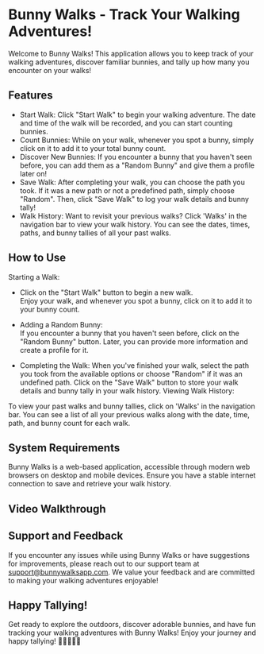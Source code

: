 # Bunny Walks - Track Your Walking Adventures!
Welcome to Bunny Walks! This application allows you to keep track of your walking adventures, discover familiar bunnies, and tally up how many you encounter on your walks!

## Features
- Start Walk: Click "Start Walk" to begin your walking adventure. The date and time of the walk will be recorded, and you can start counting bunnies.
- Count Bunnies: While on your walk, whenever you spot a bunny, simply click on it to add it to your total bunny count.
- Discover New Bunnies: If you encounter a bunny that you haven't seen before, you can add them as a "Random Bunny" and give them a profile later on!
- Save Walk: After completing your walk, you can choose the path you took. If it was a new path or not a predefined path, simply choose "Random". Then, click "Save Walk" to log your walk details and bunny tally!
- Walk History: Want to revisit your previous walks? Click 'Walks' in the navigation bar to view your walk history. You can see the dates, times, paths, and bunny tallies of all your past walks.

## How to Use
Starting a Walk:
- Click on the "Start Walk" button to begin a new walk. <br/> Enjoy your walk, and whenever you spot a bunny, click on it to add it to your bunny count.
- Adding a Random Bunny: <br/>
If you encounter a bunny that you haven't seen before, click on the "Random Bunny" button.
Later, you can provide more information and create a profile for it.

- Completing the Walk:
When you've finished your walk, select the path you took from the available options or choose "Random" if it was an undefined path.
Click on the "Save Walk" button to store your walk details and bunny tally in your walk history.
Viewing Walk History:

To view your past walks and bunny tallies, click on 'Walks' in the navigation bar.
You can see a list of all your previous walks along with the date, time, path, and bunny count for each walk.

## System Requirements
Bunny Walks is a web-based application, accessible through modern web browsers on desktop and mobile devices. Ensure you have a stable internet connection to save and retrieve your walk history.

## Video Walkthrough 

## Support and Feedback
If you encounter any issues while using Bunny Walks or have suggestions for improvements, please reach out to our support team at support@bunnywalksapp.com. We value your feedback and are committed to making your walking adventures enjoyable!

## Happy Tallying!
Get ready to explore the outdoors, discover adorable bunnies, and have fun tracking your walking adventures with Bunny Walks! Enjoy your journey and happy tallying! 🐰🚶‍♂️🚶‍♀️